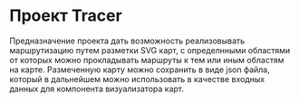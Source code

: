 # Проект Tracer

Предназначение проекта дать возможность реализовывать маршрутизацию путем разметки SVG карт, с определнными областями от
которых можно прокладывать маршруты к тем или иным областям на карте.
Размеченную карту можно сохранить в виде json файла, который в дальнейшем можно использовать в качестве входных данных
для компонента визуализатора карт.

